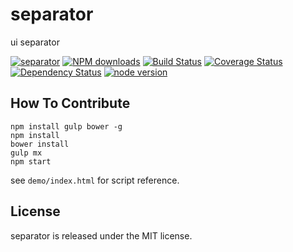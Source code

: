 # separator

ui separator

[![separator](https://nodei.co/npm/modulex-separator.png)](https://npmjs.org/package/modulex-separator)
[![NPM downloads](http://img.shields.io/npm/dm/modulex-separator.svg)](https://npmjs.org/package/modulex-separator)
[![Build Status](https://secure.travis-ci.org/modulex/separator.png?branch=master)](https://travis-ci.org/modulex/separator)
[![Coverage Status](https://img.shields.io/coveralls/modulex/separator.svg)](https://coveralls.io/r/modulex/separator?branch=master)
[![Dependency Status](https://gemnasium.com/modulex/separator.png)](https://gemnasium.com/modulex/separator)
[![node version](https://img.shields.io/badge/node.js-%3E=_0.10-green.svg?style=flat-square)](http://nodejs.org/download/)


## How To Contribute

```
npm install gulp bower -g
npm install
bower install
gulp mx
npm start
```

see ``demo/index.html`` for script reference.

## License

separator is released under the MIT license.